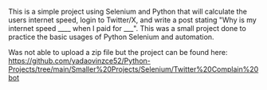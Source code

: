 This is a simple project using Selenium and Python that will calculate the users internet speed, login to Twitter/X,
and write a post stating "Why is my internet speed ____ when I paid for ___".
This was a small project done to practice the basic usages of Python Selenium and automation.

Was not able to upload a zip file but the project can be found here:
https://github.com/yadaovinzce52/Python-Projects/tree/main/Smaller%20Projects/Selenium/Twitter%20Complain%20bot